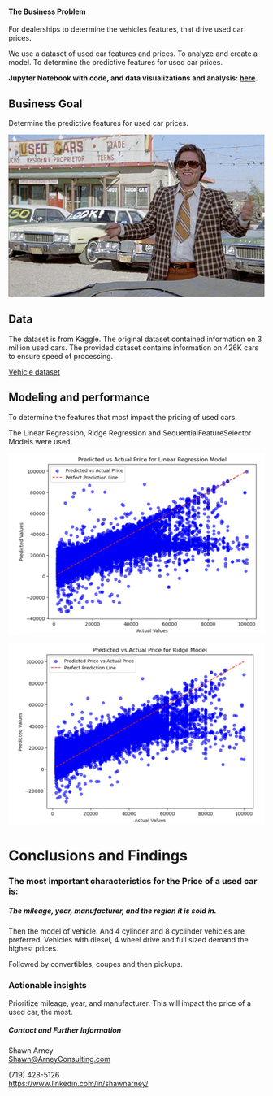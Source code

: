 #### The Business Problem
For dealerships to determine the vehicles features, that drive used car prices.  

We use a dataset of used car features and prices.  To analyze and create a model.  To determine the predictive features for used car prices.  

**Jupyter Notebook with code, and data visualizations and analysis: [here](used_car_prices.ipynb).**

## Business Goal
Determine the predictive features for used car prices.

![used cars](images/kurt.jpeg)

## Data
The dataset is from Kaggle. The original dataset contained information on 3 million used cars. The provided dataset contains information on 426K cars to ensure speed of processing.

[Vehicle dataset](data/vehicles.csv)

## Modeling and performance
To determine the features that most impact the pricing of used cars.  

The Linear Regression, Ridge Regression and SequentialFeatureSelector Models were used.

![Linear](images/linear.jpg)

![Ridge](images/ridge.jpg)

# Conclusions and Findings

### The most important characteristics for the Price of a used car is:

##### The mileage, year, manufacturer, and the region it is sold in.  
Then the model of vehicle. And 4 cylinder and 8 cyclinder vehicles are preferred. Vehicles with diesel, 4 wheel drive and full sized demand the highest prices.

Followed by convertibles, coupes and then pickups.
### Actionable insights

Prioritize mileage, year, and manufacturer.  This will impact the price of a used car, the most.

##### Contact and Further Information
Shawn Arney  
Shawn@ArneyConsulting.com

(719) 428-5126  
https://www.linkedin.com/in/shawnarney/
